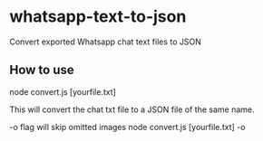 # whatsapp-text-to-json
Convert exported Whatsapp chat text files to JSON

## How to use
node convert.js [yourfile.txt]

This will convert the chat txt file to a JSON file of the same name.

-o flag will skip omitted images
node convert.js [yourfile.txt] -o
